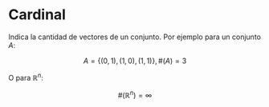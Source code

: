 # Cardinal

Indica la cantidad de vectores de un conjunto. Por ejemplo para un conjunto $A$:

$$
A=\{(0,1),(1,0),(1,1)\}, \#(A)=3
$$

O para $\mathbb{R}^n$:

$$
\#(\mathbb{R}^n)=∞
$$
